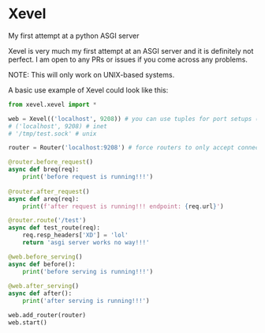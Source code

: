 # Xevel
My first attempt at a python ASGI server

Xevel is very much my first attempt at an ASGI server and it is definitely not perfect. I am open to any PRs or issues if you come across any problems.

NOTE: This will only work on UNIX-based systems.

A basic use example of Xevel could look like this:

```python
from xevel.xevel import *

web = Xevel(('localhost', 9208)) # you can use tuples for port setups ('localhost', PORT') or unix sockets (provide file location as string)
# ('localhost', 9208) # inet
# '/tmp/test.sock' # unix

router = Router('localhost:9208') # force routers to only accept connections from certain domain/subdomains. can provide 1 as a string or multiple as a list

@router.before_request()
async def breq(req):
    print('before request is running!!!')
    
@router.after_request()
async def areq(req):
    print(f'after request is running!!! endpoint: {req.url}')

@router.route('/test')
async def test_route(req):
    req.resp_headers['XD'] = 'lol'
    return 'asgi server works no way!!!'

@web.before_serving()
async def before():
    print('before serving is running!!!')
    
@web.after_serving()
async def after():
    print('after serving is running!!!')

web.add_router(router)
web.start()
```